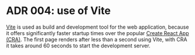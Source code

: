 # ADR 004: use of Vite

[Vite](https://vitejs.dev/) is used as build and development tool for the web
application, because it offers significantly faster startup times over the
popular
[Create React App (CRA)](https://reactjs.org/docs/create-a-new-react-app.html).
The first page renders after less than a second using Vite, with CRA it takes
around 60 seconds to start the development server.
